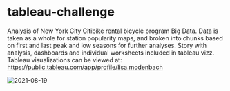 # tableau-challenge
Analysis of New York City Citibike rental bicycle program Big Data. Data is taken as a whole for station popularity maps, and broken into chunks based on first and last peak and low seasons for further analyses. Story with analysis, dashboards and individual worksheets included in tableau vizz.
Tableau visualizations can be viewed at: https://public.tableau.com/app/profile/lisa.modenbach

![2021-08-19](https://user-images.githubusercontent.com/44123311/130173521-34565ac3-bf92-46c8-a7af-62418f236a97.png)

